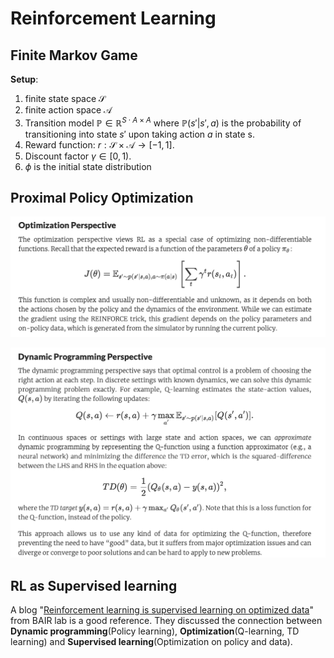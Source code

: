# Reinforcement Learning

## Finite Markov Game

**Setup**:

1. finite state space $\mathcal{S}$
2. finite action space $\mathcal{A}$
3. Transition model $\mathbb{P}\in \mathbb{R}^{S\cdot A\times A}$ where $\mathbb{P}(s'\vert s',a)$ is the probability of transitioning into state $s'$ upon taking action $a$ in state s. 
4. Reward function: $r: \mathcal{S}\times\mathcal{A}\to[-1,1]$.
5. Discount factor $\gamma\in [0,1)$.
6. $\phi$ is the initial state distribution



## Proximal Policy Optimization

![image-20231006120130464](_posts/img/2023-06-28-Reinforcement-learning/image-20231006120130464.png)

![image-20231006121412260](_posts/img/2023-06-28-Reinforcement-learning/image-20231006121412260.png)

## RL as Supervised learning

A blog "[Reinforcement learning is supervised learning on optimized data](https://bair.berkeley.edu/blog/2020/10/13/supervised-rl/)" from BAIR lab is a good reference. They discussed the connection between **Dynamic programming**(Policy learning), **Optimization**(Q-learning, TD learning) and **Supervised learning**(Optimization on policy and data). 







